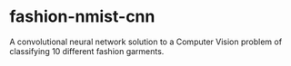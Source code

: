 # fashion-nmist-cnn
A convolutional neural network solution to a Computer Vision problem of classifying 10 different fashion garments.
